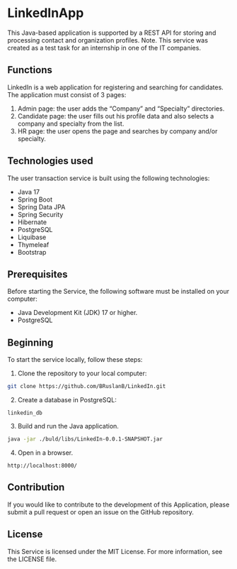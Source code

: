 # LinkedInApp
This Java-based application is supported by a REST API for storing and processing contact and organization profiles.
Note. This service was created as a test task for an internship in one of the IT companies.

## Functions
LinkedIn is a web application for registering and searching for candidates. The application must consist of 3 pages:
1. Admin page: the user adds the “Company” and “Specialty” directories.
2. Candidate page: the user fills out his profile data and also selects a company and specialty from the list.
3. HR page: the user opens the page and searches by company and/or specialty.

## Technologies used
The user transaction service is built using the following technologies:

* Java 17
* Spring Boot
* Spring Data JPA
* Spring Security
* Hibernate
* PostgreSQL
* Liquibase
* Thymeleaf
* Bootstrap

## Prerequisites
Before starting the Service, the following software must be installed on your computer:

* Java Development Kit (JDK) 17 or higher.
* PostgreSQL

## Beginning
To start the service locally, follow these steps:

1. Clone the repository to your local computer:
``` bash
git clone https://github.com/BRuslanB/LinkedIn.git
```
2. Create a database in PostgreSQL:
``` 
linkedin_db
```
3. Build and run the Java application.
``` bash
java -jar ./buld/libs/LinkedIn-0.0.1-SNAPSHOT.jar
```
4. Open in a browser.
``` 
http://localhost:8000/
``` 

## Contribution
If you would like to contribute to the development of this Application, please submit a pull request or open an issue on the GitHub repository.

## License
This Service is licensed under the MIT License. For more information, see the LICENSE file.
